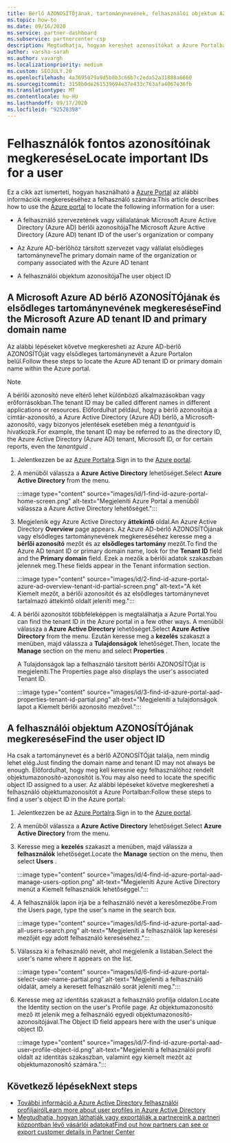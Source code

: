 ```yaml
---
title: Bérlő AZONOSÍTÓjának, tartománynevének, felhasználói objektum AZONOSÍTÓjának megkeresése
ms.topic: how-to
ms.date: 09/16/2020
ms.service: partner-dashboard
ms.subservice: partnercenter-csp
description: Megtudhatja, hogyan kereshet azonosítókat a Azure Portalban – egy szervezet Azure AD-bérlői AZONOSÍTÓjának, tartománynevének vagy adott felhasználói objektumának AZONOSÍTÓját. Néhány feladatnak szüksége van ezekre az adatokra.
author: varsha-sarah
ms.author: vavargh
ms.localizationpriority: medium
ms.custom: SEOJULY.20
ms.openlocfilehash: 4a3695079a9d5b0b3c66b7c2eda52a31888a6660
ms.sourcegitcommit: 3158b0de261539694e37e433c763afa4067e36fb
ms.translationtype: MT
ms.contentlocale: hu-HU
ms.lasthandoff: 09/17/2020
ms.locfileid: "92528398"
---
```

# <a name="locate-important-ids-for-a-user"></a><span data-ttu-id="5af59-104">Felhasználók fontos azonosítóinak megkeresése</span><span class="sxs-lookup"><span data-stu-id="5af59-104">Locate important IDs for a user</span></span>

<span data-ttu-id="5af59-105">Ez a cikk azt ismerteti, hogyan használható a [Azure Portal](https://portal.azure.com/) az alábbi információk megkereséséhez a felhasználó számára:</span><span class="sxs-lookup"><span data-stu-id="5af59-105">This article describes how to use the [Azure portal](https://portal.azure.com/) to locate the following information for a user:</span></span>

- <span data-ttu-id="5af59-106">A felhasználó szervezetének vagy vállalatának Microsoft Azure Active Directory (Azure AD) bérlői azonosítója</span><span class="sxs-lookup"><span data-stu-id="5af59-106">The Microsoft Azure Active Directory (Azure AD) tenant ID of the user's organization or company</span></span>

- <span data-ttu-id="5af59-107">Az Azure AD-bérlőhöz társított szervezet vagy vállalat elsődleges tartományneve</span><span class="sxs-lookup"><span data-stu-id="5af59-107">The primary domain name of the organization or company associated with the Azure AD tenant</span></span>

- <span data-ttu-id="5af59-108">A felhasználói objektum azonosítója</span><span class="sxs-lookup"><span data-stu-id="5af59-108">The user object ID</span></span>

## <a name="find-the-microsoft-azure-ad-tenant-id-and-primary-domain-name"></a><span data-ttu-id="5af59-109">A Microsoft Azure AD bérlő AZONOSÍTÓjának és elsődleges tartománynevének megkeresése</span><span class="sxs-lookup"><span data-stu-id="5af59-109">Find the Microsoft Azure AD tenant ID and primary domain name</span></span>

<span data-ttu-id="5af59-110">Az alábbi lépéseket követve megkeresheti az Azure AD-bérlő AZONOSÍTÓját vagy elsődleges tartománynevét a Azure Portalon belül.</span><span class="sxs-lookup"><span data-stu-id="5af59-110">Follow these steps to locate the Azure AD tenant ID or primary domain name within the Azure portal.</span></span>

> [!NOTE]
> <span data-ttu-id="5af59-111">A bérlői azonosító neve eltérő lehet különböző alkalmazásokban vagy erőforrásokban.</span><span class="sxs-lookup"><span data-stu-id="5af59-111">The tenant ID may be called different names in different applications or resources.</span></span> <span data-ttu-id="5af59-112">Előfordulhat például, hogy a bérlő azonosítója a címtár-azonosító, a Azure Active Directory (Azure AD) bérlő, a Microsoft-azonosító, vagy bizonyos jelentések esetében még a *tenantguid* is hivatkozik.</span><span class="sxs-lookup"><span data-stu-id="5af59-112">For example, the tenant ID may be referred to as the directory ID, the Azure Active Directory (Azure AD) tenant, Microsoft ID, or for certain reports, even the *tenantguid* .</span></span>

1. <span data-ttu-id="5af59-113">Jelentkezzen be az [Azure Portalra](https://portal.azure.com/).</span><span class="sxs-lookup"><span data-stu-id="5af59-113">Sign in to the [Azure portal](https://portal.azure.com/).</span></span>

2. <span data-ttu-id="5af59-114">A menüből válassza a **Azure Active Directory** lehetőséget.</span><span class="sxs-lookup"><span data-stu-id="5af59-114">Select **Azure Active Directory** from the menu.</span></span>

   :::image type="content" source="images/id/1-find-id-azure-portal-home-screen.png" alt-text="Megjeleníti Azure Portal a menüből válassza a Azure Active Directory lehetőséget.":::

3. <span data-ttu-id="5af59-116">Megjelenik egy Azure Active Directory **áttekintő** oldal.</span><span class="sxs-lookup"><span data-stu-id="5af59-116">An Azure Active Directory **Overview** page appears.</span></span> <span data-ttu-id="5af59-117">Az Azure AD-bérlő AZONOSÍTÓjának vagy elsődleges tartománynevének megkereséséhez keresse meg a **bérlői azonosító** mezőt és az **elsődleges tartomány** mezőt.</span><span class="sxs-lookup"><span data-stu-id="5af59-117">To find the Azure AD tenant ID or primary domain name, look for the **Tenant ID** field and the **Primary domain** field.</span></span> <span data-ttu-id="5af59-118">Ezek a mezők a bérlői adatok szakaszban jelennek meg.</span><span class="sxs-lookup"><span data-stu-id="5af59-118">These fields appear in the Tenant information section.</span></span>

   :::image type="content" source="images/id/2-find-id-azure-portal-azure-ad-overview-tenant-id-partial-screen.png" alt-text="A két Kiemelt mezőt, a bérlői azonosítót és az elsődleges tartománynevet tartalmazó áttekintő oldalt jeleníti meg.":::

4. <span data-ttu-id="5af59-120">A bérlői azonosítót többféleképpen is megtalálhatja a Azure Portal.</span><span class="sxs-lookup"><span data-stu-id="5af59-120">You can find the tenant ID in the Azure portal in a few other ways.</span></span> <span data-ttu-id="5af59-121">A menüből válassza a **Azure Active Directory** lehetőséget.</span><span class="sxs-lookup"><span data-stu-id="5af59-121">Select **Azure Active Directory** from the menu.</span></span> <span data-ttu-id="5af59-122">Ezután keresse meg a **kezelés** szakaszt a menüben, majd válassza a **Tulajdonságok** lehetőséget.</span><span class="sxs-lookup"><span data-stu-id="5af59-122">Then, locate the **Manage** section on the menu and select **Properties** .</span></span>

   <span data-ttu-id="5af59-123">A Tulajdonságok lap a felhasználó társított bérlői AZONOSÍTÓját is megjeleníti.</span><span class="sxs-lookup"><span data-stu-id="5af59-123">The Properties page also displays the user's associated Tenant ID.</span></span>

   :::image type="content" source="images/id/3-find-id-azure-portal-aad-properties-tenant-id-partial.png" alt-text="Megjeleníti a tulajdonságok lapot a Kiemelt bérlői azonosító mezővel.":::

## <a name="find-the-user-object-id"></a><span data-ttu-id="5af59-125">A felhasználói objektum AZONOSÍTÓjának megkeresése</span><span class="sxs-lookup"><span data-stu-id="5af59-125">Find the user object ID</span></span>

<span data-ttu-id="5af59-126">Ha csak a tartománynevet és a bérlő AZONOSÍTÓját találja, nem mindig lehet elég.</span><span class="sxs-lookup"><span data-stu-id="5af59-126">Just finding the domain name and tenant ID may not always be enough.</span></span> <span data-ttu-id="5af59-127">Előfordulhat, hogy meg kell keresnie egy felhasználóhoz rendelt objektumazonosító-azonosítót is.</span><span class="sxs-lookup"><span data-stu-id="5af59-127">You may also need to locate the specific object ID assigned to a user.</span></span> <span data-ttu-id="5af59-128">Az alábbi lépéseket követve megkeresheti a felhasználó objektumazonosítót a Azure Portalban:</span><span class="sxs-lookup"><span data-stu-id="5af59-128">Follow these steps to find a user's object ID in the Azure portal:</span></span>

1. <span data-ttu-id="5af59-129">Jelentkezzen be az [Azure Portalra](https://portal.azure.com/).</span><span class="sxs-lookup"><span data-stu-id="5af59-129">Sign in to the [Azure portal](https://portal.azure.com/).</span></span>

2. <span data-ttu-id="5af59-130">A menüből válassza a **Azure Active Directory** lehetőséget.</span><span class="sxs-lookup"><span data-stu-id="5af59-130">Select **Azure Active Directory** from the menu.</span></span>

3. <span data-ttu-id="5af59-131">Keresse meg a **kezelés** szakaszt a menüben, majd válassza a **felhasználók** lehetőséget.</span><span class="sxs-lookup"><span data-stu-id="5af59-131">Locate the **Manage** section on the menu, then select **Users** .</span></span>

      :::image type="content" source="images/id/4-find-id-azure-portal-aad-manage-users-option.png" alt-text="Megjeleníti Azure Active Directory menüt a Kiemelt felhasználók lehetőséggel.":::

4. <span data-ttu-id="5af59-133">A felhasználók lapon írja be a felhasználó nevét a keresőmezőbe.</span><span class="sxs-lookup"><span data-stu-id="5af59-133">From the Users page, type the user's name in the search box.</span></span>

      :::image type="content" source="images/id/5-find-id-azure-portal-aad-all-users-search.png" alt-text="Megjeleníti a felhasználók lap keresési mezőjét egy adott felhasználó kereséséhez.":::

5. <span data-ttu-id="5af59-135">Válassza ki a felhasználó nevét, ahol megjelenik a listában.</span><span class="sxs-lookup"><span data-stu-id="5af59-135">Select the user's name where it appears on the list.</span></span>  

      :::image type="content" source="images/id/6-find-id-azure-portal-select-user-name-partial.png" alt-text="Megjeleníti a felhasználó oldalát, amely a keresett felhasználó sorát jeleníti meg.":::

6. <span data-ttu-id="5af59-137">Keresse meg az identitás szakaszt a felhasználó profilja oldalon.</span><span class="sxs-lookup"><span data-stu-id="5af59-137">Locate the Identity section on the user's Profile page.</span></span> <span data-ttu-id="5af59-138">Az objektumazonosító mező itt jelenik meg a felhasználó egyedi objektumazonosító-azonosítójával.</span><span class="sxs-lookup"><span data-stu-id="5af59-138">The Object ID field appears here with the user's unique object ID.</span></span>

      :::image type="content" source="images/id/7-find-id-azure-portal-aad-user-profile-object-id.png" alt-text="Megjeleníti a felhasználói profil oldalt az identitás szakaszban, valamint egy kiemelt mezőt az objektumazonosító számára.":::

## <a name="next-steps"></a><span data-ttu-id="5af59-140">Következő lépések</span><span class="sxs-lookup"><span data-stu-id="5af59-140">Next steps</span></span>

- [<span data-ttu-id="5af59-141">További információ a Azure Active Directory felhasználói profiljairól</span><span class="sxs-lookup"><span data-stu-id="5af59-141">Learn more about user profiles in Azure Active Directory</span></span>](/azure/active-directory/fundamentals/active-directory-users-profile-azure-portal)
- [<span data-ttu-id="5af59-142">Megtudhatja, hogyan láthatják vagy exportálják a partnereink a partneri központban lévő vásárlói adatokat</span><span class="sxs-lookup"><span data-stu-id="5af59-142">Find out how partners can see or export customer details in Partner Center</span></span>](see-your-customer-list.md)